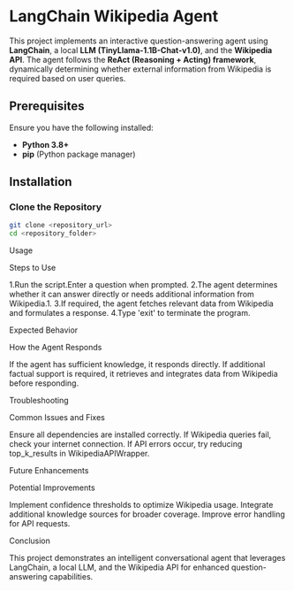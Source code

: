 # LangChain Wikipedia Agent

This project implements an interactive question-answering agent using **LangChain**, a local **LLM (TinyLlama-1.1B-Chat-v1.0)**, and the **Wikipedia API**. The agent follows the **ReAct (Reasoning + Acting) framework**, dynamically determining whether external information from Wikipedia is required based on user queries.

## Prerequisites

Ensure you have the following installed:

- **Python 3.8+**
- **pip** (Python package manager)

## Installation

### Clone the Repository
```bash
git clone <repository_url>
cd <repository_folder>
```
Usage

Steps to Use

1.Run the script.Enter a question when prompted.
2.The agent determines whether it can answer directly or needs additional information from Wikipedia.1.
3.If required, the agent fetches relevant data from Wikipedia and formulates a response.
4.Type 'exit' to terminate the program.

Expected Behavior

How the Agent Responds

If the agent has sufficient knowledge, it responds directly.
If additional factual support is required, it retrieves and integrates data from Wikipedia before responding.

Troubleshooting

Common Issues and Fixes

Ensure all dependencies are installed correctly.
If Wikipedia queries fail, check your internet connection.
If API errors occur, try reducing top_k_results in WikipediaAPIWrapper.

Future Enhancements

Potential Improvements

Implement confidence thresholds to optimize Wikipedia usage.
Integrate additional knowledge sources for broader coverage.
Improve error handling for API requests.

Conclusion

This project demonstrates an intelligent conversational agent that leverages LangChain, a local LLM, and the Wikipedia API for enhanced question-answering capabilities.
